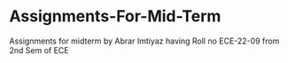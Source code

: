 # Assignments-For-Mid-Term
Assignments for midterm by Abrar Imtiyaz having Roll no ECE-22-09 from 2nd Sem of ECE
